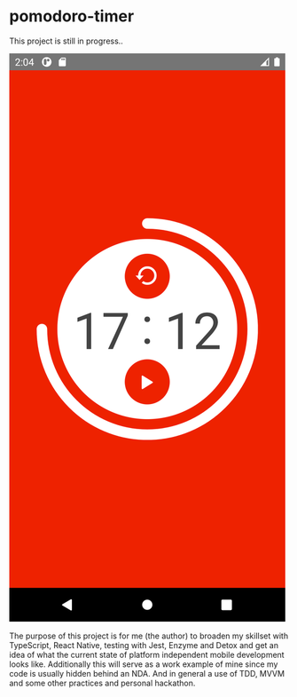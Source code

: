 # pomodoro-timer

This project is still in progress..

![preview](/info/Screenshot_1614431067.png)

The purpose of this project is for me (the author)
to broaden my skillset with TypeScript, React Native,
testing with Jest, Enzyme and Detox and get an idea
of what the current state of platform independent
mobile development looks like.
Additionally this will serve as a work example of mine
since my code is usually hidden behind an NDA.
And in general a use of TDD, MVVM and some other practices
and personal hackathon.
